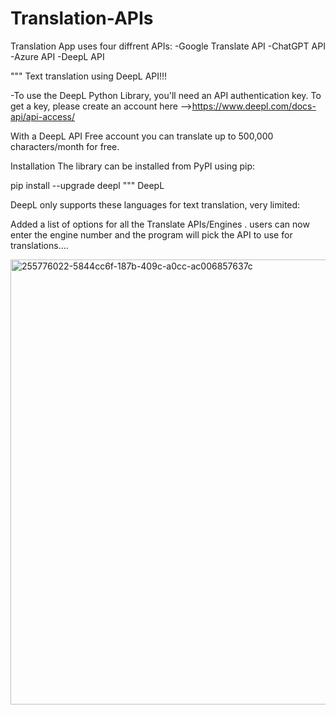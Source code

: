 # Translation-APIs
 Translation App uses four diffrent APIs:
 -Google Translate API
 -ChatGPT API
 -Azure API
 -DeepL API
 
 


""" Text translation using DeepL API!!!

-To use the DeepL Python Library, you'll need an API authentication key. To get a key, please create an account here -->https://www.deepl.com/docs-api/api-access/

With a DeepL API Free account you can translate up to 500,000 characters/month for free.

Installation The library can be installed from PyPI using pip:

pip install --upgrade deepl """
DeepL

DeepL only supports these languages for text translation, very limited:

Added a list of options for all the Translate APIs/Engines . users can now enter the engine number and the program will pick the API to use for translations....



<img width="712" alt="255776022-5844cc6f-187b-409c-a0cc-ac006857637c" src="https://github.com/laithse1/Translation-APIs/assets/14221893/e0615a85-f734-4001-a423-309b71a9af42">

